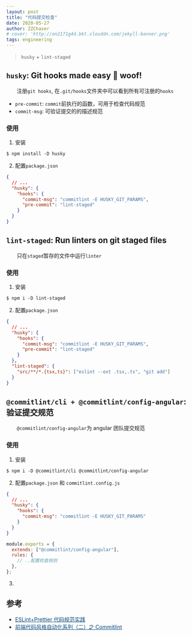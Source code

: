 ```yaml
---
layout: post
title: "代码提交检查"
date: 2020-05-27
author: ZZChaser
# cover: 'http://on2171g4d.bkt.clouddn.com/jekyll-banner.png'
tags: engineering
---
```


> `husky` + `lint-staged`

## `husky`: Git hooks made easy 🐶 woof!

&emsp;&emsp;注册`git hooks`, 在`.git/hooks`文件夹中可以看到所有可注册的`hooks`

- `pre-commit`: `commit`前执行的函数，可用于检查代码规范
- `commit-msg`: 可验证提交的的描述规范

### 使用

1. 安装

```text
$ npm install -D husky

```

2. 配置`package.json`

```json
{
  // ...
  "husky": {
    "hooks": {
      "commit-msg": "commitlint -E HUSKY_GIT_PARAMS",
      "pre-commit": "lint-staged"
    }
  }
}
```

## `lint-staged`: Run linters on git staged files

&emsp;&emsp;只在`staged`暂存的文件中运行`linter`

### 使用

1. 安装

```text
$ npm i -D lint-staged

```

2. 配置`package.json`

```json
{
  // ...
  "husky": {
    "hooks": {
      "commit-msg": "commitlint -E HUSKY_GIT_PARAMS",
      "pre-commit": "lint-staged"
    }
  },
  "lint-staged": {
    "src/**/*.{tsx,ts}": ["eslint --ext .tsx,.ts", "git add"]
  }
}
```

## `@commitlint/cli + @commitlint/config-angular`: 验证提交规范

&emsp;&emsp;`@commitlint/config-angular`为 angular 团队提交规范

### 使用

1. 安装

```text
$ npm i -D @commitlint/cli @commitlint/config-angular
```

2. 配置`package.json` 和 `commitlint.config.js`

```json
{
  // ...
  "husky": {
    "hooks": {
      "commit-msg": "commitlint -E HUSKY_GIT_PARAMS"
    }
  }
}
```

```js
module.exports = {
  extends: ["@commitlint/config-angular"],
  rules: {
    // ..配置检查规则
  },
};
```

3.

## 参考

- <a style='color:#0A497B' href='https://www.jianshu.com/p/dd07cca0a48e' target='_blank'>ESLint+Prettier 代码规范实践</a>
- <a style='color:#0A497B' href='https://segmentfault.com/a/1190000017790694' target='_blank'>前端代码风格自动化系列（二）之 Commitlint</a>
